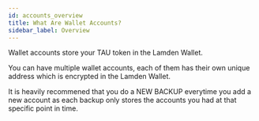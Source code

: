 ```yaml
---
id: accounts_overview
title: What Are Wallet Accounts?
sidebar_label: Overview
---
```


Wallet accounts store your TAU token in the Lamden Wallet.

You can have multiple wallet accounts, each of them has their own unique address which is encrypted in the Lamden Wallet.

It is heavily recommened that you do a NEW BACKUP everytime you add a new account as each backup only stores the accounts you had at that specific point in time.